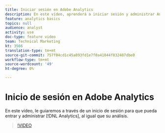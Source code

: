 ```yaml
---
title: Iniciar sesión en Adobe Analytics
description: En este vídeo, aprenderá a iniciar sesión y administrar Analytics y a comenzar la análisis.
feature: analytics basics
topics: null
audience: analyst
activity: use
doc-type: feature video
team: Technical Marketing
kt: 3566
translation-type: tm+mt
source-git-commit: 757f04cd1c45a893fd1e7f0a41044f832487dbe0
workflow-type: tm+mt
source-wordcount: '49'
ht-degree: 0%

---
```



# Inicio de sesión en Adobe Analytics

En este vídeo, le guiaremos a través de un inicio de sesión para que pueda entrar y administrar [!DNL Analytics], al igual que su análisis.

>[!VIDEO](https://video.tv.adobe.com/v/28771/?quality=12)
